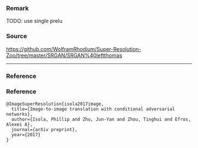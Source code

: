 ### Remark

TODO: use single prelu

### Source

https://github.com/WolframRhodium/Super-Resolution-Zoo/tree/master/SRGAN/SRGAN%40leftthomas

---

### Reference
### Reference
```TeX
@ImageSuperResolution{isola2017image,
  title={Image-to-image translation with conditional adversarial networks},
  author={Isola, Phillip and Zhu, Jun-Yan and Zhou, Tinghui and Efros, Alexei A},
  journal={arXiv preprint},
  year={2017}
}
```